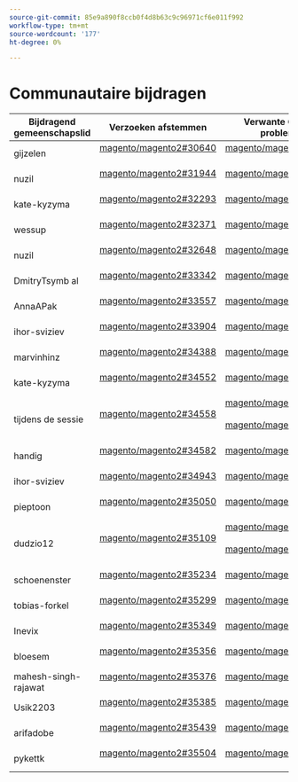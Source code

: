 ```yaml
---
source-git-commit: 85e9a890f8ccb0f4d8b63c9c96971cf6e011f992
workflow-type: tm+mt
source-wordcount: '177'
ht-degree: 0%

---
```

# Communautaire bijdragen

| Bijdragend gemeenschapslid | Verzoeken afstemmen | Verwante GitHub-problemen |
| ------- | ------- | ------- |
| gijzelen | [&#x200B; magento/magento2#30640 &#x200B;](https://github.com/magento/magento2/pull/30640) | [&#x200B; magento/magento2#30607 &#x200B;](https://github.com/magento/magento2/issues/30607) |
| nuzil | [&#x200B; magento/magento2#31944 &#x200B;](https://github.com/magento/magento2/pull/31944) | [&#x200B; magento/magento2#31947 &#x200B;](https://github.com/magento/magento2/issues/31947) |
| kate-kyzyma | [&#x200B; magento/magento2#32293 &#x200B;](https://github.com/magento/magento2/pull/32293) | [&#x200B; magento/magento2#32378 &#x200B;](https://github.com/magento/magento2/issues/32378) |
| wessup | [&#x200B; magento/magento2#32371 &#x200B;](https://github.com/magento/magento2/pull/32371) | [&#x200B; magento/magento2#33767 &#x200B;](https://github.com/magento/magento2/issues/33767) |
| nuzil | [&#x200B; magento/magento2#32648 &#x200B;](https://github.com/magento/magento2/pull/32648) | [&#x200B; magento/magento2#32649 &#x200B;](https://github.com/magento/magento2/issues/32649) |
| DmitryTsymb al | [&#x200B; magento/magento2#33342 &#x200B;](https://github.com/magento/magento2/pull/33342) | [&#x200B; magento/magento2#33344 &#x200B;](https://github.com/magento/magento2/issues/33344) |
| AnnaAPak | [&#x200B; magento/magento2#33557 &#x200B;](https://github.com/magento/magento2/pull/33557) | [&#x200B; magento/magento2#33692 &#x200B;](https://github.com/magento/magento2/issues/33692) |
| ihor-sviziev | [&#x200B; magento/magento2#33904 &#x200B;](https://github.com/magento/magento2/pull/33904) | [&#x200B; magento/magento2#33929 &#x200B;](https://github.com/magento/magento2/issues/33929) |
| marvinhinz | [&#x200B; magento/magento2#34388 &#x200B;](https://github.com/magento/magento2/pull/34388) | [&#x200B; magento/magento2#35150 &#x200B;](https://github.com/magento/magento2/issues/35150) |
| kate-kyzyma | [&#x200B; magento/magento2#34552 &#x200B;](https://github.com/magento/magento2/pull/34552) | [&#x200B; magento/magento2#34631 &#x200B;](https://github.com/magento/magento2/issues/34631) |
| tijdens de sessie | [&#x200B; magento/magento2#34558 &#x200B;](https://github.com/magento/magento2/pull/34558) | [&#x200B; magento/magento2#34563 &#x200B;](https://github.com/magento/magento2/issues/34563) [&#x200B; magento/magento2#34595 &#x200B;](https://github.com/magento/magento2/issues/34595) |
| handig | [&#x200B; magento/magento2#34582 &#x200B;](https://github.com/magento/magento2/pull/34582) | [&#x200B; magento/magento2#34988 &#x200B;](https://github.com/magento/magento2/issues/34988) |
| ihor-sviziev | [&#x200B; magento/magento2#34943 &#x200B;](https://github.com/magento/magento2/pull/34943) | [&#x200B; magento/magento2#34942 &#x200B;](https://github.com/magento/magento2/issues/34942) |
| pieptoon | [&#x200B; magento/magento2#35050 &#x200B;](https://github.com/magento/magento2/pull/35050) | [&#x200B; magento/magento2#35180 &#x200B;](https://github.com/magento/magento2/issues/35180) |
| dudzio12 | [&#x200B; magento/magento2#35109 &#x200B;](https://github.com/magento/magento2/pull/35109) | [&#x200B; magento/magento2#35108 &#x200B;](https://github.com/magento/magento2/issues/35108) [&#x200B; magento/magento2#35128 &#x200B;](https://github.com/magento/magento2/issues/35128) |
| schoenenster | [&#x200B; magento/magento2#35234 &#x200B;](https://github.com/magento/magento2/pull/35234) | [&#x200B; magento/magento2#35315 &#x200B;](https://github.com/magento/magento2/issues/35315) |
| tobias-forkel | [&#x200B; magento/magento2#35299 &#x200B;](https://github.com/magento/magento2/pull/35299) | [&#x200B; magento/magento2#35458 &#x200B;](https://github.com/magento/magento2/issues/35458) |
| Inevix | [&#x200B; magento/magento2#35349 &#x200B;](https://github.com/magento/magento2/pull/35349) | [&#x200B; magento/magento2#35480 &#x200B;](https://github.com/magento/magento2/issues/35480) |
| bloesem | [&#x200B; magento/magento2#35356 &#x200B;](https://github.com/magento/magento2/pull/35356) | [&#x200B; magento/magento2#35587 &#x200B;](https://github.com/magento/magento2/issues/35587) |
| mahesh-singh-rajawat | [&#x200B; magento/magento2#35376 &#x200B;](https://github.com/magento/magento2/pull/35376) | [&#x200B; magento/magento2#35204 &#x200B;](https://github.com/magento/magento2/issues/35204) |
| Usik2203 | [&#x200B; magento/magento2#35385 &#x200B;](https://github.com/magento/magento2/pull/35385) | [&#x200B; magento/magento2#35386 &#x200B;](https://github.com/magento/magento2/issues/35386) |
| arifadobe | [&#x200B; magento/magento2#35439 &#x200B;](https://github.com/magento/magento2/pull/35439) | [&#x200B; magento/magento2#35506 &#x200B;](https://github.com/magento/magento2/issues/35506) |
| pykettk | [&#x200B; magento/magento2#35504 &#x200B;](https://github.com/magento/magento2/pull/35504) | [&#x200B; magento/magento2#35505 &#x200B;](https://github.com/magento/magento2/issues/35505) |